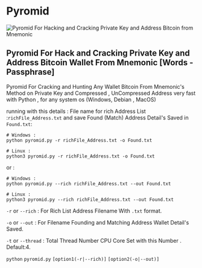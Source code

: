 # Pyromid

![Pyromid For Hacking and Cracking Private Key and Address Bitcoin from Mnemonic](https://raw.githubusercontent.com/Pymmdrza/Pyromid/mainx/media/Pyromid_screen.png 'Pyromid For Hacking and Cracking Private Key and Address Bitcoin from Mnemonic')

## Pyromid For Hack and Cracking Private Key and Address Bitcoin Wallet From Mnemonic [Words - Passphrase]


Pyromid For Cracking and Hunting Any Wallet Bitcoin From Mnemonic's Method on Private Key and Compressed , UnCompressed Address very fast with Python , for any system os (Windows, Debian , MacOS)


running with this details : File name for rich Address List :`richFile_Address.txt` and save Found (Match) Address Detail's Saved in `Found.txt`:
```
# Windows :
python pyromid.py -r richFile_Address.txt -o Found.txt

# Linux :
python3 pyromid.py -r richFile_Address.txt -o Found.txt
```
or :
```
# Windows :
python pyromid.py --rich richFile_Address.txt --out Found.txt

# Linux :
python3 pyromid.py --rich richFile_Address.txt --out Found.txt
```

`-r` or `--rich` : For Rich List Address Filename With `.txt` format.

`-o` or `--out` : For Filename Founding and Matching Address Wallet Detail's Saved.

`-t` or `--thread` : Total Thread Number CPU Core Set with this Number . Default:4.

`python` `pyromid.py` `[option1(-r|--rich)]` `[option2(-o|--out)]`
